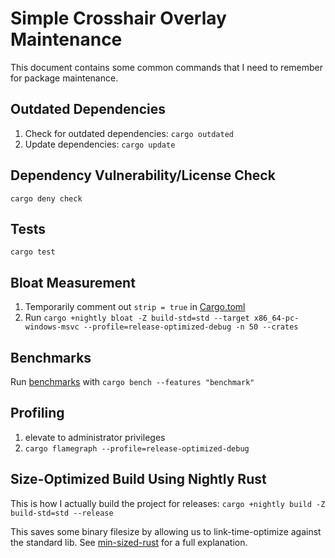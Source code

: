 # Simple Crosshair Overlay Maintenance

This document contains some common commands that I need to remember for package maintenance.

## Outdated Dependencies

1. Check for outdated dependencies: `cargo outdated`
2. Update dependencies: `cargo update`

## Dependency Vulnerability/License Check

`cargo deny check`

## Tests

`cargo test`

## Bloat Measurement

1. Temporarily comment out `strip = true` in [Cargo.toml](Cargo.toml)
2. Run `cargo +nightly bloat -Z build-std=std --target x86_64-pc-windows-msvc --profile=release-optimized-debug -n 50 --crates`

## Benchmarks

Run [benchmarks](benches) with
`cargo bench --features "benchmark"`

## Profiling

1. elevate to administrator privileges
2. `cargo flamegraph --profile=release-optimized-debug`

## Size-Optimized Build Using Nightly Rust

This is how I actually build the project for releases:
`cargo +nightly build -Z build-std=std --release`

This saves some binary filesize by allowing us to link-time-optimize against the standard lib. 
See [min-sized-rust](https://github.com/johnthagen/min-sized-rust) for a full explanation.
